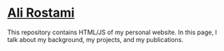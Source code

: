 # [Ali Rostami](https://rostam.github.io)
This repository contains HTML/JS of my personal website. In this page, I talk about my background, my projects, and my publications.
